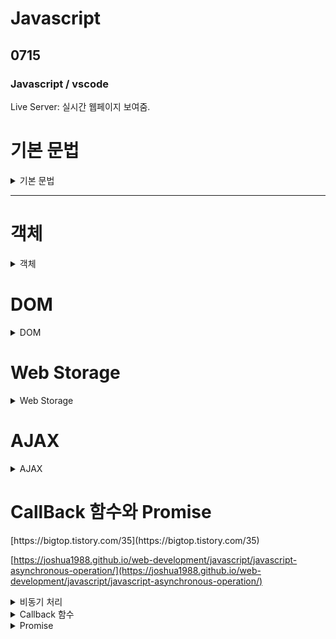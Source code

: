 # Javascript

## 0715

### Javascript / vscode

Live Server: 실시간 웹페이지 보여줌.

<h1>기본 문법</h1>
<details>
<summary>기본 문법</summary> 
<div markdown="1">


**0803**



HTML 자바스크립트 사용

`<script> </script>` 태그를 사용

문서 내 위치의 제약이 없음 

보통  `</body>` 태그 바로 위에 옴

```html
<script>
      console.log(2);
</script>
```

콘솔 로그

- **외부스크립트 참조하기**

.js 확장자를 가진 파일을 생성

html 문서에서 `<script src="외부파일의 위치"></script>`

```html
	<script src="js02.js">
      console.log("실행되지 않는 부분");
    </script>
    <script>
      console.log("파일 호출과 별도의 태그를 만들어서 실행");
    </script>
```

외부스크립트를 참조하는 구간에 있는 태그는 실행x

- **주석**

```html
      // 한줄 주석
      /*
        여러줄 주석
      */
```

자바와 유사

## 변수

가리키는 값에 대한 타입을 나타냄

var, let, const 키워드를 이용하여 변수를 선언

var: 중복 선언 가능

undefined: 변수에 아무 값도 없어서 타입을 알 수 없는 경우

동적 타입: 대입되는 값에 따라 용도가 변경

문자, $, _로 시작, 대소문자 구분, 예약어 사용X

### var

- 재선언 가능, 재할당 가능
- ES6 이전에 변수 선언시 사용
- 호이스팅(Hoisting) 특성이 있음
    - 자바스크립트 함수는 실행되기 전에 함수 안에 필요한 변수값들을 모두 모아서 유효 범위의 최상단에 선언한다.
    [https://gmlwjd9405.github.io/2019/04/22/javascript-hoisting.html](https://gmlwjd9405.github.io/2019/04/22/javascript-hoisting.html)
    
    ```jsx
    console.log(major) // undefined 에러가 나지 않음
    var major="정치";
    console.log(major);
    /////////////////////////////실제 동작
    var major; // hoisting
    console.log(major)
    major="정치";
    console.log(major)
    ```
    
- 함수 스코프


 예약어 사용x

 대소문자 구분
 
 문자, $, _ 로 시작 (숫자는 안됨)
 
 기본 카멜케이스 
 
 클래스, 생성자 -> 파스칼케이스
 
 상수 대문자 스네이크 케이스


### let

- 재선언 불가, 재할당 가능
- 블록 스코프 (≠var: 함수 스코프)
    
    ```jsx
    let job = "teacher";
    {
      let job = "student";
    }
    console.log(job)
    // teacher
    ```
    
    - [https://velog.io/@fromzoo/함수스코프-vs-블록스코프](https://velog.io/@fromzoo/%ED%95%A8%EC%88%98%EC%8A%A4%EC%BD%94%ED%94%84-vs-%EB%B8%94%EB%A1%9D%EC%8A%A4%EC%BD%94%ED%94%84)
    - i는 for 블록 안에서만 유효함
    
    ```jsx
    function  loop() { 
    	for (let i = 0; i < 5; i++) { 
    		console.log(i); 
    	} 
    	console.log('final', i); 
    } 
    loop(); /* ReferenceError: i is not defined */
    ```
    
    - cf. 함수 스코프
    
    ```jsx
    function loop() {
    	for(var i = 0; i < 5; i++) {
    		console.log(i);
    	}
    	console.log('final',i);
    }
    loop();
    /*
    	0
    	1
    	2
    	3
    	4
    	final 5
    */
    ```
    
- 호이스팅 X

### const

- 재선언 불가, 재 할당 불가
- 블록 스코프
- 대문자 SNAKE_CASE 사용
- 선언 시 값을 할당해야 함
    - 값을 재할당할 수 없기 때문에
- 상수로 사용

---

### undefined

- 변수에 값이 대입되지 않은 상태

```jsx
var name;
console.log(name);
```

## 데이터 타입(Data Type)

- 기본 데이터 타입(primitive): String, Number, Boolean, null, undefined
- 객체 타입(Reference) : Object - function, array 등

### typeof - 변수의 자료형 검사

- typeof 데이터
- typeof (데이터)
- typeof의 결과는 문자열 반환
- null의 데이터 타입은 null이 아닌 object (설계 실수)
- funcion은 기능을 가진 객체

### 동적 데이터 타입

다양한 값의 대입이 가능

### 숫자형 (Number)

정수와 실수로 나누어 구분하지 않음 (부동소수점 형식)

실수에 대해서는 정확한 연산x

일반적인 숫자 외 특수 숫자 포함(Infinity, NaN)

e를 활용하여 거듭제곱 표현 가능

### 문자열 (String)

- “ “로 감싼다
- ‘ ‘로 감싼다
- ` `(backtick)로 감싼다 -> Template Literal(ES6)
    - 여러 줄 입력이 가능 - 공백, 줄 넘김 유지
    - 문자열 내 ${변수명}을 이용하여 변수와 문자열을 결합
- UTF-16형식

emoji [https://apps.timwhitlock.info/emoji/tables/unicode#emoji-modal](https://apps.timwhitlock.info/emoji/tables/unicode#emoji-modal)

문자열 접근

```jsx
'문자열'.length
'문자열'[1]
'문자열'.charAt(1)
'문자열'[100] // undefined
'문자열'.charAt(100) // undefined
```

**연산**

문자열 + 숫자 → 문자열

그 이외의 연산 → 숫자

```jsx
// 하나라도 문자열이면 문자열로 +
// 2+2+'1' ->  '41'
console.log(1 + "20"); // 120
console.log("1" + "20"); // 120
console.log("1" + 20); // 120
console.log("100" - 8); // 92
console.log("100" * 8); // 800

console.log(1+"2"+2) //122
console.log("1"+2+2) // 122
```

형변환

```jsx
Number('123n') // NaN
Number(' 0123 ') // 123
Number(false) // 0
Number(undefined) // NaN
Number(null) // 0

String()
```

### Boolean

**자바스크립트 false**

- null, undefined, 0, ‘’ (빈 문자열), NaN → false
- 나머지는 true로 인식

```jsx
console.log("!!0", !!0);
console.log("!!''", !!"");
console.log("!!null", !!null);
console.log("!!undefined", !!undefined);
console.log("!!NaN", !!NaN);
// 모두 false
Boolean()

console.log(!!"0"); // true 빈 문자열이 아님

var id;
if (id) {
  console.log("id가 값이 있는 경우임...");
} else {
  console.log("id가 값이 없는 경우임...");
}
// else 출력 -> undefined
```

`!! = Boolean()`

### 연산자

+(덧셈), 단 항 사용시 Number()와 동일한 역할 `+"0"`

-, *, /, %, =, += -=, ++, — 

**(거듭제곱)

- 일치 연산자

값과 타입이 일치하는지 체크 `===, !==`

```jsx
var i = 100;
var j = "100";

// 비교시 암묵적 타입 변환을 통해 타입을 일치시킨 후 비교
console.log("i == j", i == j); // true 값만 확인
console.log("i === j", i === j); // false 값과 타입 확인
```

## 제어문

```jsx
for(let i = 0 ; i<10; i++ ){
  console.log(i)
}

let j = 0
while( j < 10) {
  j++;
}
do {

}while(j < 10)


// for in
// 객체의 속성들을 순회할 때 사용
// 배열도 순회 가능하지만 인덱스 순으로 순회한다는 보장이 없음
let student = {
  name: "이름",
  age: 20,
  hobby: ["취미1", "취미2"],
  "favorite singer": "가수",
};

for(key in student){
  console.log(key)
  console.log(student[`${key}`])
}
// name
// 이름
// age
// 20
// hobby
// (2) ['취미1', '취미2']
// favorite singer
// 가수 

// for of
// 반복 가능한(iterable) 객체를 순회하며 값을 꺼낼 때 사용
// Array, Map, Set, String 등
let food = ['김밥', '사이다']
for(val of food){
  console.log(val)
}
```

## 배열

배열의 생성: [] 또는 Array()

크기는 동적으로 변경

크기가 지정되어 있지 않은 경우에도 데이터의 입력 가능

배열의 길이는 가장 큰 인덱스+1

배열은 여러가지의 데이터 타입을 하나의 배열에 입력할 수 있음

push 함수를 통해 데이터 추가

```jsx
var arr1 = [];
var arr2 = new Array();

arr1[0] = 10;
arr1[2] = 30;
console.log(arr1[0], arr1[1], arr1[2]);  // 10 undefined 30
console.log(arr1.length);  // 3

arr1[3] = "문자열";
arr1[4] = {};
arr1[5] = [1, 2, 3];
arr1[6] = true;
arr1["msg"] = "메세지";
console.log(arr1);

arr1.push("추가"); // 배열 마지막 추가
arr1.pop() // 배열 마지막 제거
arr1.unshift("추가") // 배열 가장 앞 추가
arr1.shift() // 배열 가장 앞 제거
arr1.includes() //특정값 있는지 판별
arr1.indexOf() // 인덱스 반환 없으면 -1
arr1.join(구분자) // 구분자로 연결하여 반환 생략시 쉼표 기본
```


</div>
</details>

---

<h1>객체</h1>
<details>
<summary>객체</summary> 
<div markdown="1">

# 객체

문자열로 이름을 붙인 값들의 집합체 (Key : Value) (json)

key는 문자열

객체에 저장하는 값=프로퍼티(Property)

prototype이라는 특별한 프로퍼티를 가지고 있음

## 객체 만들기

객체 리터럴 이용: {}

Object 생성자 이용: `new Object()`

생성자 함수 이용 `function Member() {}`

```jsx
let member1 = { id: "aa", email: "aa@a.com" };
function Member(id, email) {
  this.id = id;
  this.email = email;
}

// this는 나를 부른 것! -> member2
let member2 = new Member("aa", "aa@a.com");
```

### 객체 생성 시 프로퍼티 추가

```jsx
let student = {
  name: "이름",
  age: 20,
  hobby: ["취미1", "취미1"],
  "favorite singer": "가수", 
// 띄어쓰기, 특수문자가 있으면 알아서 key를 인식x -> 따옴표 필요함
};

console.log(student.name);
console.log(student[age]); // 에러
console.log(student.hobby);
console.log(student["favorite singer"]); // .으로 접근x

```

### 프로퍼티 추가 생성 삭제

```jsx
// 프로퍼티 생성
var member = {};
member["id"] = "lee";
member.name = "이름";

// 동적인 프로퍼티 추가
member.email = "lee@email.com";
console.log(member);

// 프로퍼티 수정
member["id"] = "id2";  
member.email = "id2@a.com";  

// 프로퍼티 제거
let member = { id: "id", email: "id@a.com" };
delete member.id;
console.log(member);

```

함수 안에서의 this는 함수를 호출한 객체

```jsx
//함수안에서 this는 함수를 호출한 객체이다.

var m1 = {name: "이름1"};
var m2 = {name: "이름2"};
function msg () {
    console.log(this);
    console.log(this.name + "입니다.");
}
m1.msg = msg; //msg라는 key를 가진 function을 정의함 this.name:이름1
m2.msg = msg; // this.name = 이름2
m1.msg(); // 
m2.msg();
```

## JSON

JavaScript Object Notation

자바스크립트를 토대로 개발

여러 프로그래밍 언어에서 사용할 수 있는 독립형 언어

웹 클라이언트와 웹 서버 간 데이터 교환에 사용

웹 브라우저 비동기 처리에 사용되는 AJAX의 데이터 교환 형식으로 널리 알려짐


### Key, Value의 쌍으로 표현

- {”key” : value, … }
- key는 “”로 묶어서 표현
- value는 String일 경우 “”로 묶어서 표현

### JSON 내장 메서드

`JSON.parse()` : JSON 문자열 → 자바스크립트 객체

`JSON.stringify()`: 자바스크립트 객체 → JSON 문자열

# 함수

## 특징

- 객체 타입으로 값처럼 사용이 가능
- 함수를 변수에 대입하거나 매개변수로 넘길 수 있음
- 배열의 요소에 넣거나 객체의 프로퍼티로 설정이 가능
- 매개변수의 개수가 일치하지 않아도 호출이 가능
- JavaScript의 함수는 일급 객체(First-class-citizen)에 해당
    - 변수에 할당 가능
    - 함수의 매개변수로 전달 가능
    - 함수의 반환 값으로 사용 가능

## 함수 만들기

- 함수 선언식

`function 함수명() {함수 내용}`

- 함수 표현식

`let 함수명 = function() {함수 내용}`

### 함수 선언식

- 함수의 이름과 함께 정의하는 방식
- 함수의 이름
- 매개변수
- 내용
- 호이스팅o

```jsx
func( ); // 호이스팅됨 -> 문제x
function func( ) {
    console.log('선언식');
}
// 반환값이 없음 -> 콘솔에 undefined 
```

### 함수 표현식

- 익명 함수로 정의 가능
- 매개변수
- 내용

```jsx
func( ); // 호이스팅x -> 문제o
let func = function ( ) {
    console.log('표현식');
};
```

var로 선언해도 안 됨

```jsx
var func; // 호이스팅?
func() // 함수가 아니라고 인식함!
func = ~~;
```

### 선언식 vs 표현식

- 선언식: 호이스팅의 영향을 받아 함수 선언 이전에 호출 가능
- 표현식: 함수는 선언 이전에 호출이 불가능

## 함수의 리턴

함수의 실행 결과로 함수를 반환할 수 있음

리턴값이 없을 경우 undefined 반환

```jsx
function func() {
  return function (num1, num2) {
    return num1 + num2;
  };
}
function func2() {}

let callFn = func();
let result = callFn(100, 200);
console.log(result);

console.log(func2()); // undefined 출력

let callFn2 = func; // 함수
callFn2()(100,200) // 300 반환
```

## 함수의 호출

정의된 함수를 호출 시 함수를 값으로 넘길 수 있음

```jsx
function func(callFn) {
  callFn("hello");
}
function fn(msg) {
  console.log(msg);
}

func(fn("hello")); // error 
func(fn); // hello
```

## 함수 매개변수

호출 시 매개변수의 영향을 받지 않음

arguments라는 함수 내부의 프로퍼티를 이용하여 매개변수의 처리가 가능

오버로딩 개념X

기본 인자(default arguments)를 사용할 수 있음

```jsx
function fn1(num) {
  console.log("fn1", num);
}
fn1();
fn1(100);
fn1(100, 100);

//
function fn2() {
  console.log(arguments.length);
  for (let i = 0; i < arguments.length; i++) {
    console.log(arguments[i]);
  }
}
fn2(1);
fn2(1, 10, 100);

//
function fn() {
  console.log(1);
}
function fn() {
  console.log(2);
}
function fn(num) {
  console.log(num);
}
fn();
fn(1);

//

function hello(name = "이름") {
  console.log(name + "님 안녕하세요.");
}
hello(); // 이름님 안녕하세요.
hello("이름2"); // 이름2님 안녕하세요.
```

## 화살표 함수

ES6에서 추가

함수를 심플하게 정의

`(매개변수) => {명령어}`

작성순서

1. function 키워드 삭제
2. () 안에 함수가 사용할 파라미터 이름 작성
3. 화살표 ( ⇒ )를 붙인다.
4. {}를 작성하고 블록 안에 함수가 실행할 코드 작성

매개변수가 하나일 경우 ()를 생략할 수 있음 (하나도 없으면 생략할 수 없음)

실행 문장이 하나일 경우 {}을 생략할 수 있음

실행되는 하나의 문장이 return문일 경우 return 키워드를 생략해야 한다


</div>
</details>


<h1>DOM</h1>
<details>
<summary>DOM</summary> 
<div markdown="1">



# DOM

Document Object Model

## window 제공 함수

- alert
- confirm
    - 확인, 취소
- prompt
    - 입력
- open
- parseInt, parseFloat
- setTimeout, clearTimeout
- setInterval, clearInterval

XML, HTML 문서의 각 항목을 계층으로 표현하여 생성, 변형, 삭제할 수 있도록 돕는 인터페이스

DOM=문서 요소 집합을 트리 형태의 계층 구조로 HTML 표현

HTML 문서의 요소를 제어하기 위해 지원

상단의 document 노드를 통해 접근 가능

```jsx
document.body.style.background = "red";
setTimeout(() => (document.body.style.background = ""), 3000); 
// 3초 후 원상태로 복구하기
```

## 문서 접근 방식 이해

- getElementById(string) // 1개만 (id는 유일함)
- querySelector(css selector) // 1개만
- querySelectorAll(css selector) // 몽땅

### getElementById

```jsx
var ele = document.getElementById("a");
// 태그를 그대로 가져옴
ele.style.color = "green";

```

### querySelector (css selector)

```jsx
var ele = document.querySelector("#a");
// css selector라서 #a로 가져와야 함
// id는 id로 한정되어 있어서 # 없어도 ok
```

```jsx
var ele = document.querySelector("div");
// 여러개면 위에서부터 한 개만 가져옴
```

- “#—”: id
- “.—”: class
- “[name=’c’]: 속성 선택자

### querySelectorAll

quereSelector와 동일하지만 해당하는 모두를 가져옴

를 배열처럼 사용

## 문서 조작 방식

### createElement(name), append(string | node)

엘리먼트 생성

```jsx
var ele = document.createElement("img");
// <img> 태그 생성
```

추가할 기존 엘리먼트 접근

```jsx
var parent = document.getElementById("list");
// <div id ="list">
```

엘리먼트 추가

```jsx
parent.append(ele);
// <div id="list>
//		<img>
// </div
```

### setAttribute(name, value)

속성을 세팅

```jsx
var ele = document.createElement("img");
ele.setAttribute("src", "./images/cake.jpg")
ele.setAttribute("width", 200);
```

- 사용자 정의 속성은 접근할 수 없음

```jsx
ele.msg="test" // 불가능
```

### innerHTML을 이용한 요소내용 변경

조작할 엘리먼트 접근

```jsx
var list = document.getElementById("list");
list.innerHTML="<img src='./images/cake.jpg' width='200' height='150'/>";
```

# 이벤트

웹 페이지에서 여러 종류의 상호작용이 있을 때마다 이벤트가 발생

JavaScript를 사용하여 DOM에서 발생하는 이벤트를 감지하고 대응하는 작업을 수행할 수 있음

## 이벤트 처리 방식

### 고전 이벤트 처리 방식

- 인라인 이벤트 설정 → 엘리먼트에 직접 지정
- 설정하려는 이벤트를 정하고 on이벤트종류 의 형식으로 지정

```html
<button onclick="alert('누르지마세요')">누르지마시오.</button>
<button onclick="doSometing()">함수 실행</button>
<button id="btn">버튼</button>
<script>
    function doSometing () {
        let sum = 0
        for(let i = 0 ; i < 10; i++){
            sum += i;
        }
        console.log(sum)
    }
    let btn = document.querySelector("#btn")
    btn.onclick = doAction;
    bton.onclick = doAction(); // 바로 수행해버림

    function doAction(){
        alert("경고")
    }
</script>
```

- 엘리먼트에서 이벤트를 직접 설정하지 않고 스크립트에서 이벤트 설정
- 이벤트 요소.addEventListener(이벤트 타입, 이벤트리스너, [option]);
    - 이벤트 타입이 발생하면 이벤트리스너(액션) 발생

preventDefault()

- 어떤 이벤트를 명시적으로 처리하지 않은 경우, 해당 이벤트에 대한 [사용자 에이전트](https://developer.mozilla.org/ko/docs/Glossary/User_agent)
의 기본 동작을 실행하지 않도록 지정

```jsx
let a = document.querySelector("a")
    a.addEventListener("click", function (event){
      event.preventDefault() // 링크로 이동x
      console.log(event)
    })
```

</div>
</details>

<h1>Web Storage</h1>
<details>
<summary>Web Storage</summary> 
<div markdown="1">


# Web Storage

브라우저 내에 저장

모바일에서도 동작

## 로컬 스토리지

값은 반드시 문자열로 저장

로컬 스토리지: 브라우저가 종료되어도 데이터는 살아있다.

세션 스토리지: 브라우저가 종료되면 데이터가 사라짐

</div>
</details>

<h1>AJAX</h1>
<details>
<summary>AJAX</summary> 
<div markdown="1">

# AJAX

Asynchronous JavaScript and SML

비동기 방식의 자바스크립트 XML

직관적이고 자연스러운 사용자 상호액션 방식

기존 클릭이 필요하지 않음

화면의 일부분만 변경

기존 → 서버 요청, 대기, 전체화면 새로고침

AJAX → 업데이트가 필요한 부분만 변경

## 동작 방식

classic model: 서버에 요청한 데이터가 도착할 때까지 클라이언트는 대기(동기적 통신)

AJAX: 서버에 요청한 데이터가 도착할 동안 클라이언트는 멈추지 않고 동작 (비동기적 통신)

## XMLHttpRequest

자바스크립트 객체

대부분의 브라우저에서 지원

표준 HTTP 방식(GET/POST)으로 서버와 통신

<b> GET방식과 POST 방식 </b>
<details>
<summary>GET방식과 POST 방식</summary> 
<div markdown="1">

[https://cocoon1787.tistory.com/526]
### HTTP
- 웹상에서 클라이언트와 서버 간에 데이터를 주고받을 수 있는 프로토콜
- 클라이언트가 HTTP 프로토콜을 통해 서버에 요청을 보내면 서버는 요청에 맞는 응답을 클라이언트에게 전송

### GET 방식
클라이언트가 서버로 데이터를 요청하기 위해 사용되는 Method

ex. http://localhost:3000/login?id=admin&pw=1234

Body부분은 비어 있고 Content-Type 헤더 필드(헤더에 Body의 콘텐츠 타입 명시) 적지 않음

URL 뒤에 쿼리 스트링을 붙이고, HTTP 패킷의 헤더에 포함해서 서버에 데이터 요청



- 특징

간단한 데이터 요청할 때 적합(게시판의 게시물, 목록 조회)

캐싱이 가능 - 속도가 빠르다

POST보다 상대적으로 속도가 빠름

브라우저 히스토리에 기록이 남음

?뒤에서부터 데이터를 표현: 보안에 취약

### POST 방식

클라이언트가 서버로 데이터를 전송해 리소스를 추가하거나 생성하기 위해 사용되는 Method



- 특징

Body에 담아 데이터를 전송

요청 헤더의 Content-Type에 콘텐츠 타입 명시

GET 방식보다 보안에 좋음 (데이터가 URL에 노출x)

서버로 보내는 데이터의 양 제한X

캐싱 불가

요청받는 시간 제한 존재

브라우저 히스토리에 기록이 남지 않음


</div>
</details>




서버와 통신시 비동기적으로 작업

백그라운드에서 작업

### Methods

- open (”HTTP method”, “URL”, sync/async)
    - 요청의 초기화 작업
    - GET / POST 지정 (HTTP method)
        - GET: 주소 URL, 길이의 제한
        - POST: 노출x. 길이 제한x
    - 서버 URL 지정
    - 동기 / 비동기 설정
- send(content)
    - GET 방식은 URL에 필요 정보를 추가하기 때문에 null 적용
    - POST 방식에서 파라미터 설정 처리
- onreadystatechange
    - 서버에서 응답이 도착했을 때 호출될 콜백함수 지정
    - 콜백함수는 상태가 변경될 때 마다 호출
- readystate
    - 0~4
- status
    - 서버 처리 결과 상태 코드
    - 200 → OK 요청 성고
    - 404 → Not Found (페이지를 못 찾을 경우)
    - 500 → Sercer Error (서버에서 결과 생성시 오류 발생)

**0804**

1. Live server에 요청: GET 요청
2. Ajax 버튼을 클릭 → 서버에 요청(request) → 서버에서 처리 (response)


```jsx
<script>
    let xhr; //껍데기 준비

    //1. 클라이언트에서 요청이 발생해야한다.
    document.querySelector("#get-data").addEventListener("click", () => {
      // AJAX 요청과 응답 처리를 진행할 XMLHttpRequest 객체 생성자 함수 호출
      xhr = new XMLHttpRequest();
      // xhr의 상태가 바뀔 때 마다 호출할 콜백함수를 등록하겠다.
      xhr.onreadystatechange = responseMsg;

      //서버에 요청을 보내기
      //open("요청방식", "URL(어디다가 어떤 요청을 보낼건지)", ["비동기방식의 여부"])
      xhr.open("GET", "./data/hello.txt", true)

      //요청보내기
      xhr.send()

    });

    // AJAX 요청에 대한 응답이 왔을때 사용할 콜백함수 
    function responseMsg() {
      //서버의 응답이 완벽하게 끝났을때
      if (xhr.readyState == 4) {
        //서버에서 오류가 없이 정상적으로 처리가 됬을때
        if (xhr.status == 200) {
          // console.log(xhr)
          document.querySelector("#msg-view").innerHTML = xhr.responseText;
        }
        else {
          console.log("정상적으로 데이터를 수신하지 못했다.")
        }
      }
    }

  </script>
```

`xhr.readystate` 가 1~4까지 바뀜, 4가 되었을 때 동작

콜백: 이 이벤트가 일어날 때마다 호출

**0830**

### 참고

### <참고> 자바스크립트=싱글 스레드

Call Stack: 이벤트 처리

즉시 처리하지 못하는 이벤트들을 Web API로 보내서 처리

처리된 이벤트들은 처리된 순서대로 Task Queue에 저장

Call Stack이 공백이 되면 Event Loop가 대기 줄에서 가장 오래된 이벤트를 Call Stack으로 보냄

### 순차적인 비동기 처리학

Web API로 들어오는 순서x, 어떤 이벤트가 먼저 처리되느냐가 중요

1. Async Callbacks
    
    백그라운드에서 실행을 시작할 함수를 호출할 때 인자로 지정
    
2. Promis-Style
    
    Modern Web APIs에서의 새로운 코드 스타일
    
    XMLHttpRequest 객체를 사용하는 구조보다 조금 더 현대적인 버전
    

```jsx

    const URL = 'https://jsonplaceholder.typicode.com/todos/1'

    //AJAX 통신

    const xhr = new XMLHttpRequest();

    xhr.open('GET', URL);
    xhr.send(); //요청 보내기

    const todo = xhr.response; //싱글스레드여서 AJAX 요청을 보내놓고 응답을 기다리지 않음
		console.log(todo); // 아무것도 찍히지 않음

```

- 콜백함수 정하기

/code

```jsx
		const URL = 'https://jsonplaceholder.typicode.com/todos/1'

    //AJAX 통신을 하겠다.

    const xhr = new XMLHttpRequest();

    xhr.open('GET', URL);
    xhr.send(); //요청 보내기

	// xhr.onreadystatechange = function() {
    //   if(xhr.readyState == xhr.DONE){
    //     if(xhr.status == 200 ){
    //       const todo = xhr.response
    //       console.log(todo)
    //     }
    //   }
    // }

    xhr.onload = function () {
      if (xhr.status == 200) {
        const todo = xhr.response
        console.log(todo)
      }
    }
```

</div>
</details>

<h1>CallBack 함수와 Promise</h1>
[https://bigtop.tistory.com/35](https://bigtop.tistory.com/35)

[https://joshua1988.github.io/web-development/javascript/javascript-asynchronous-operation/](https://joshua1988.github.io/web-development/javascript/javascript-asynchronous-operation/)

<details>
<summary>비동기 처리</summary> 
<div markdown="1">

## 비동기 처리

특정 코드의 연산이 끝날 때까지 코드의 실행을 멈추지 않고 다음 코드를 먼저 실행

```jsx
function asyncTest(duration) {
  setTimeout(() => {
    // 이 작업을
    console.log(duration)
  }, duration); // duration 경과하면 수행
}

asyncTest(2000);
asyncTest(1000);

//1000
//2000
```

setTimeout 함수는 duration이 경과하면 작업을 수행하는 함수이다.

asyncTest의 2000이 먼저 수행되었지만, 비동기적인 자바 스크립트에서는 함수 두개가 동시에 실행되기 때문에 1000이 먼저 완료되어 console에 1000, 2000 순서로 출력된다.


</div>
</details>

<details>
<summary>Callback 함수</summary> 
<div markdown="1">

## Callback 함수

콜백 함수 = 다른 함수에 매개변수로 넘겨준 함수

매개변수로 넘겨받은 함수는 나중에 호출(call back)한다.

비동기 처리 방식의 문제를 해결할 수 있음

매개변수로 넘겨받은 함수를 특정 작업이 완료된 후에 실행할 수 있다.

- 예시

callBackTest의 매개변수 `callBack`과 `errorCallBack`을 함수로 정의함

`check`가 `true`일 경우 `callBack` 함수 호출, `false`일 경우 `errorCallBack` 함수 호출

```jsx
function callBackTest(check, callBack, errorCallBack) {
  if (check===true) {
    callBack("true");
  } else {
    errorCallBack("error")
  }
}

callBackTest(false, 
  //callBack
  (msg) => {
    console.log(`callback: ${msg}`);
  }, (error) => {
    console.log(`error: ${error}`);
  })
```

</div>
</details>


<details>
<summary>Promise</summary> 
<div markdown="1">


## Promise


자바스크립트 비동기 처리에 사용되는 객체

비동기 작업을 마치 **동기 작업**처럼 값을 반환해서 사용하는 형태

미래의 완료 또는 실패와 그 결과 값을 나타냄

```jsx
new Promise((resolve, reject)=>{
  if (조건) {
		resolve();
	} else if (조건) {
		reject();
	}
});
```

Promise 객체를 만들어서 사용할 수 있다.

## Method

어떤 작업이 성공할 경우 `resolve()`를, 실패할 경우 `reject()`를 실행하도록 만든다.

```jsx
Promise
	.then((msg) => {
})
	.catch((error) => {
})
  .finally(() => {
})
```

`then`은 resolve가 실행되었을 때, 즉 이행 상태일 때 실행되는 함수이다.

`catch`는 reject가 실행되었을 때, 즉 실패 상태일 때 실행되는 함수이다.

`finally`는 결과와 상관없이 무조건 실행되는 함수이다.

### 콜백 함수를 Promise로 바꾸기

```jsx
function PromiseTest(check) {
  return new Promise((resolve, reject)=>{
    if (check===true) {
      resolve("true");
    } else {
      reject("false");
    }
  })
}

PromiseTest(true)
.then((msg) => {
  console.log(`resolved: ${msg}`)
})
.catch((msg)=> {
  console.log(`rejected: ${msg}`)
})

// then 실행
// resolved: true
```

위 함수는 Promise 객체를 반환하는 함수이다.

`check`가 `true`일 경우 fulfill(resolve), 아닌 경우에는 reject 한다.

fulfill일 경우 `then()`에서 resolved와 msg를 출력하고, reject일 경우 `catch()`에서 rejected와 msg를 출력한다.


## axios

브라우저, node.js에서 사용할 수 있는 Promise 기반 HTTP 클라이언트 라이버릴

Vue에서 권고

### 특징

- 브라우저를 위해 XMLHttpRequests 생성
- node.js를 위해 http 요청 생성
- Promise API 지원
- 요청 및 응답 인터셉트
- 요청 및 응답 데이터 변환
- 요청 취소
- JSON 데이터 자동 변환
- XSRF를 막기 위한 클라이언트 사이드 지원

</div>
</details>
